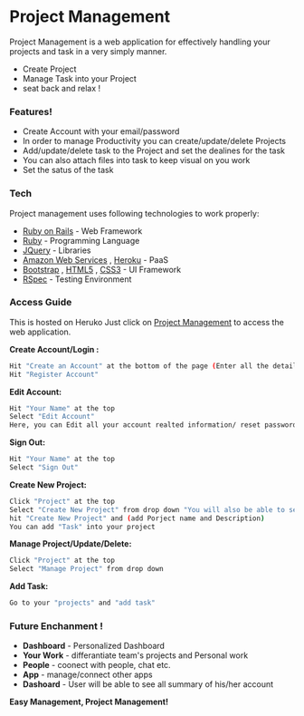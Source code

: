 # Project Management


Project Management is a web application for effectively handling your projects and task in a very simply manner.

  - Create Project  
  - Manage Task into your Project
  - seat back and relax !

### Features!
  - Create Account with your email/password 
  - In order to manage Productivity you can create/update/delete Projects  
  - Add/update/delete task to the Project and set the dealines for the task
  - You can also attach files into task to keep visual on you work
  - Set the satus of the task

### Tech

Project management uses following technologies to work properly:

* [Ruby on Rails](https://rubyonrails.org/) - Web Framework
* [Ruby](https://rubyonrails.org/) - Programming Language
* [JQuery](https://jquery.com/) - Libraries
* [Amazon Web Services](https://aws.amazon.com/) , [Heroku](https://www.heroku.com/home) - PaaS
* [Bootstrap](https://getbootstrap.com/) , [HTML5](https://www.w3schools.com/html/html_intro.asp) , [CSS3](https://www.w3schools.com/css/) - UI Framework
* [RSpec](https://rspec.info/) - Testing Environment

### Access Guide
This is hosted on Heruko
Just click on [Project Management](https://pma-riyank-rails.herokuapp.com/users/sign_in) to access the web application.

**Create Account/Login :**
```sh
Hit "Create an Account" at the bottom of the page (Enter all the details (First Name, Last Name etc.)
Hit "Register Account"
```

**Edit Account:**
```sh
Hit "Your Name" at the top
Select "Edit Account"
Here, you can Edit all your account realted information/ reset password and Update
```

**Sign Out:**
```sh
Hit "Your Name" at the top 
Select "Sign Out" 
```

**Create New Project:**
```sh
Click "Project" at the top
Select "Create New Project" from drop down "You will also be able to see your projects which is already created over here"
hit "Create New Project" and (add Porject name and Description)
You can add "Task" into your project
```

**Manage Project/Update/Delete:**
```sh 
Click "Project" at the top
Select "Manage Project" from drop down
```

**Add Task:**
```sh
Go to your "projects" and "add task"
```
### Future Enchanment !
   - **Dashboard** - Personalized Dashboard 
   - **Your Work** - differantiate team's projects and Personal work
   - **People** - coonect with people, chat etc.
   - **App** - manage/connect other apps
   - **Dashoard** - User will be able to see all summary of his/her account


**Easy Management, Project Management!**
